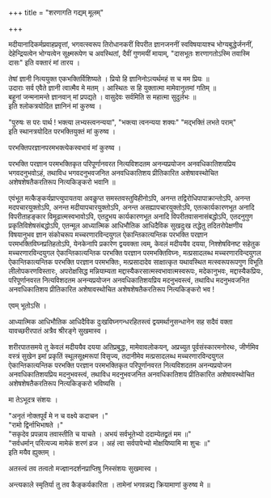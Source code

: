 +++
title = "शरणागति गद्यम् मूलम्"

+++



मदीयानादिकर्मप्रवाहप्रवृत्तां, भगवत्स्वरूप तिरोधानकरीं विपरीत ज्ञानजननीं स्वविषयायाश्च भोग्यबुद्धेर्जननीं, देहेन्द्रियत्वेन भोग्यत्वेन सूक्ष्मरूपेण च अवस्थितां, दैवीं गुणमयीं मायाम्, "दासभूतः शरणागतोऽस्मि तवास्मि दासः" इति वक्तारं मां तारय ।

तेषां ज्ञानी नित्ययुक्त एकभक्तिर्विशिष्यते । प्रियो हि ज्ञानिनोऽत्यर्थमहं स च मम प्रियः ॥  
उदाराः सर्व एवैते ज्ञानी त्वात्मैव मे मतम् । आस्थितः स हि युक्तात्मा मामेवानुत्तमां गतिम् ॥  
बहूनां जन्मनामन्ते ज्ञानवान् मां प्रपद्यते । वासुदेवः सर्वमिति स महात्मा सुदुर्लभः ॥  
इति श्लोकत्रयोदित ज्ञानिनं मां कुरुष्व ।

"पुरुषः स परः पार्थ ! भक्त्या लभ्यस्त्वनन्यया", "भक्त्या त्वनन्यया शक्यः" "मद्भक्तिं लभते पराम्"  
इति स्थानत्रयोदित परभक्तियुक्तं मां कुरुष्व ।

परभक्तिपरज्ञानपरमभक्त्येकस्वभावं मां कुरुष्व ।

परभक्ति परज्ञान परमभक्तिकृत परिपूर्णानवरत नित्यविशदतम अनन्यप्रयोजन अनवधिकातिशयप्रिय भगवदनुभवोऽहं, तथाविध भगवदनुभवजनित अनवधिकातिशय प्रीतिकारित अशेषावस्थोचित अशेषशेषतैकरतिरूप नित्यकिङ्करो भवानि ॥

एवंभूत मत्कैङ्कर्यप्राप्त्युपायतया अवकॢप्त समस्तवस्तुविहीनोऽपि, अनन्त तद्विरोधिपापाक्रान्तोऽपि, अनन्त मदपचारयुक्तोऽपि, अनन्त मदीयापचारयुक्तोऽपि, अनन्त असह्यापचारयुक्तोऽपि, एतत्कार्यकारणभूत अनादि विपरीताहङ्कार विमूढात्मस्वभावोऽपि, एतदुभय कार्यकारणभूत अनादि विपरीतवासनासंबद्धोऽपि, एतदनुगुण प्रकृतिविशेषसंबद्धोऽपि, एतन्मूल आध्यात्मिक आधिभौतिक आधिदैविक सुखदुःख तद्धेतु तदितरोपेक्षणीय विषयानुभव ज्ञान संकोचरूप मच्चरणारविन्दयुगल ऐकान्तिकात्यन्तिक परभक्ति परज्ञान परमभक्तिविघ्नप्रतिहतोऽपि, येनकेनापि प्रकारेण द्वयवक्ता त्वम्, केवलं मदीययैव दयया, निश्शेषविनष्ट सहेतुक मच्चरणारविन्दयुगल ऐकान्तिकात्यन्तिक परभक्ति परज्ञान परमभक्तिविघ्नः, मत्प्रसादलब्ध मच्चरणारविन्दयुगल ऐकान्तिकात्यन्तिक परभक्ति परज्ञान परमभक्तिः, मत्प्रसादादेव साक्षात्कृत यथावस्थित मत्स्वरूपरूपगुण विभूति लीलोपकरणविस्तारः, अपरोक्षसिद्ध मन्नियाम्यता मद्दास्यैकरसात्मस्वभावात्मस्वरूपः, मदेकानुभवः, मद्दास्यैकप्रियः, परिपूर्णानवरत नित्यविशदतम अनन्यप्रयोजन अनवधिकातिशयप्रिय मदनुभवस्त्वं, तथाविध मदनुभवजनित अनवधिकातिशय प्रीतिकारित अशेषावस्थोचित अशेषशेषतैकरतिरूप नित्यकिङ्करो भव !

एवम् भूतोऽसि ।

आध्यात्मिक आधिभौतिक आधिदैविक दुःखविघ्नगन्धरहितस्त्वं द्वयमर्थानुसन्धानेन सह सदैवं वक्ता यावच्छरीरपातं अत्रैव श्रीरङ्गे सुखमास्व ।

शरीरपातसमये तु केवलं मदीययैव दयया अतिप्रबुद्धः, मामेवावलोकयन्, अप्रच्युत पूर्वसंस्कारमनोरथः, जीर्णमिव वस्त्रं सुखेन इमां प्रकृतिं स्थूलसूक्ष्मरूपां विसृज्य, तदानीमेव मत्प्रसादलब्ध मच्चरणारविन्दयुगल ऐकान्तिकात्यन्तिक परभक्ति परज्ञान परमभक्तिकृत परिपूर्णानवरत नित्यविशदतम अनन्यप्रयोजन अनवधिकातिशयप्रिय मदनुभवस्त्वं, तथाविध मदनुभवजनित अनवधिकातिशय प्रीतिकारित अशेषावस्थोचित अशेषशेषतैकरतिरूप नित्यकिङ्करो भविष्यसि ।

मा तेऽभूदत्र संशयः ।

"अनृतं नोक्तपूर्वं मे न च वक्ष्ये कदाचन ।"   
"रामो द्विर्नाभिभाषते ।"  
"सकृदेव प्रपन्नाय तवास्तीति च याचते । अभयं सर्वभूतेभ्यो ददाम्येतद्व्रतं मम ॥"  
"सर्वधर्मान् परित्यज्य मामेकं शरणं व्रज । अहं त्वा सर्वपापेभ्यो मोक्षयिष्यामि मा शुचः ॥"  
इति मयैव ह्युक्तम् ।

अतस्त्वं तव तत्वतो मज्ज्ञानदर्शनप्राप्तिषु निस्संशयः सुखमास्व ।

अन्त्यकाले स्मृतिर्या तु तव कैङ्कर्यकारिता । तामेनां भगवन्नद्य क्रियामाणां कुरुष्व मे ॥